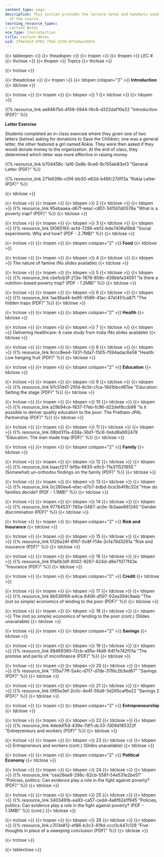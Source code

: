 ```yaml
---
content_type: page
description: This section provides the lecture notes and handouts used for each session
  of the course.
learning_resource_types:
- Lecture Notes
ocw_type: CourseSection
title: Lecture Notes
uid: 370e7e17-0762-7fb6-3218-87fe9acd107a
---
```


{{< tableopen >}}
{{< theadopen >}}
{{< tropen >}}
{{< thopen >}}
LEC #
{{< thclose >}}
{{< thopen >}}
Topics
{{< thclose >}}

{{< trclose >}}

{{< theadclose >}}
{{< tropen >}}
{{< tdopen colspan="2" >}}
**Introduction**
{{< tdclose >}}

{{< trclose >}}
{{< tropen >}}
{{< tdopen >}}
1
{{< tdclose >}}
{{< tdopen >}}


{{% resource_link ae84675d-4f08-5944-f4c6-d322daf10e22 "Introduction (PDF)" %}}

**Letter Exercise**

Students completed an in-class exercsie where they given one of two letters (below) asking for donations to Save the Children; one was a general letter, the other featured a girl named Rokia. They were then asked if they would donate money to the organization. At the end of class, they determined which letter was more effective in raising money. 

{{% resource_link b704458c-1af6-2e8b-9ce6-8c155eb83ef3 "General Letter (PDF)" %}}

{{% resource_link 271e639b-c0f4-bb30-e63d-b48fc27d1f3a "Rokia Letter (PDF)" %}}


{{< tdclose >}}

{{< trclose >}}
{{< tropen >}}
{{< tdopen >}}
2
{{< tdclose >}}
{{< tdopen >}}
{{% resource_link 95ebaaea-d67f-eeac-c851-341501d0576a "What is a poverty trap? (PDF)" %}}
{{< tdclose >}}

{{< trclose >}}
{{< tropen >}}
{{< tdopen >}}
3
{{< tdclose >}}
{{< tdopen >}}
{{% resource_link 5f065192-acfd-7286-eb13-bde7406a16b6 "Social experiments: Why and how? (PDF - 2.7MB)" %}}
{{< tdclose >}}

{{< trclose >}}
{{< tropen >}}
{{< tdopen colspan="2" >}}
**Food**
{{< tdclose >}}

{{< trclose >}}
{{< tropen >}}
{{< tdopen >}}
4
{{< tdclose >}}
{{< tdopen >}}
The nature of famine (No slides available)
{{< tdclose >}}

{{< trclose >}}
{{< tropen >}}
{{< tdopen >}}
5
{{< tdclose >}}
{{< tdopen >}}
{{% resource_link cbe5cb3f-213e-1878-858c-439bbfa34051 "Is there a nutrition-based poverty trap? (PDF - 1.2MB)" %}}
{{< tdclose >}}

{{< trclose >}}
{{< tropen >}}
{{< tdopen >}}
6
{{< tdclose >}}
{{< tdopen >}}
{{% resource_link 1ae36ad4-be95-9586-41ac-47a1451ca871 "The hidden traps (PDF)" %}}
{{< tdclose >}}

{{< trclose >}}
{{< tropen >}}
{{< tdopen colspan="2" >}}
**Health**
{{< tdclose >}}

{{< trclose >}}
{{< tropen >}}
{{< tdopen >}}
7
{{< tdclose >}}
{{< tdopen >}}
Delivering healthcare: A case study from India (No slides available)
{{< tdclose >}}

{{< trclose >}}
{{< tropen >}}
{{< tdopen >}}
8
{{< tdclose >}}
{{< tdopen >}}
{{% resource_link 9ccc8ee4-7431-0da7-f305-f594adac6e58 "Health: Low hanging fruit (PDF)" %}}
{{< tdclose >}}

{{< trclose >}}
{{< tropen >}}
{{< tdopen colspan="2" >}}
**Education**
{{< tdclose >}}

{{< trclose >}}
{{< tropen >}}
{{< tdopen >}}
9
{{< tdclose >}}
{{< tdopen >}}
{{% resource_link 97c51d41-291d-8c1d-c1ca-19d1bbcd97ee "Education: Setting the stage (PDF)" %}}
{{< tdclose >}}

{{< trclose >}}
{{< tropen >}}
{{< tdopen >}}
10
{{< tdclose >}}
{{< tdopen >}}
{{% resource_link a29b94ce-f837-f7eb-fc96-d22def8ccb98 "Is it possible to deliver quality education to the poor: The Pratham-JPAL Partnership (PDF)" %}}
{{< tdclose >}}

{{< trclose >}}
{{< tropen >}}
{{< tdopen >}}
11
{{< tdclose >}}
{{< tdopen >}}
{{% resource_link 08bd311a-439a-36d1-15c6-0ebd8a992479 "Education: The man made trap (PDF)" %}}
{{< tdclose >}}

{{< trclose >}}
{{< tropen >}}
{{< tdopen colspan="2" >}}
**Family**
{{< tdclose >}}

{{< trclose >}}
{{< tropen >}}
{{< tdopen >}}
12
{{< tdclose >}}
{{< tdopen >}}
{{% resource_link baacf217-bf9a-6830-e9c5-7fa311521855 "(Somewhat) un-orthodox findings on the family (PDF)" %}}
{{< tdclose >}}

{{< trclose >}}
{{< tropen >}}
{{< tdopen >}}
13
{{< tdclose >}}
{{< tdopen >}}
{{% resource_link 0c280ee4-efac-d7b7-bdbd-bce3b4f8c32d "How do families decide? (PDF - 1.1MB)" %}}
{{< tdclose >}}

{{< trclose >}}
{{< tropen >}}
{{< tdopen >}}
14
{{< tdclose >}}
{{< tdopen >}}
{{% resource_link 97784537-785a-0487-ac0e-1b3aae861240 "Gender discrimination (PDF)" %}}
{{< tdclose >}}

{{< trclose >}}
{{< tropen >}}
{{< tdopen colspan="2" >}}
**Risk and Insurance**
{{< tdclose >}}

{{< trclose >}}
{{< tropen >}}
{{< tdopen >}}
15
{{< tdclose >}}
{{< tdopen >}}
{{% resource_link 5126a24f-6f97-0c8f-f14e-2cfa79d3261a "Risk and insurance (PDF)" %}}
{{< tdclose >}}

{{< trclose >}}
{{< tropen >}}
{{< tdopen >}}
16
{{< tdclose >}}
{{< tdopen >}}
{{% resource_link 91a0b3df-8002-9287-624d-d8e71077f43e "Insurance (PDF)" %}}
{{< tdclose >}}

{{< trclose >}}
{{< tropen >}}
{{< tdopen colspan="2" >}}
**Credit**
{{< tdclose >}}

{{< trclose >}}
{{< tropen >}}
{{< tdopen >}}
17
{{< tdclose >}}
{{< tdopen >}}
{{% resource_link 8b536f69-e4ca-6406-d597-02ea394c9aeb "The (not so simple) economics of lending to the poor (PDF)" %}}
{{< tdclose >}}

{{< trclose >}}
{{< tropen >}}
{{< tdopen >}}
18
{{< tdclose >}}
{{< tdopen >}}
The (not so simple) economics of lending to the poor (cont.) (Slides unavailable)
{{< tdclose >}}

{{< trclose >}}
{{< tropen >}}
{{< tdopen colspan="2" >}}
**Savings**
{{< tdclose >}}

{{< trclose >}}
{{< tropen >}}
{{< tdopen >}}
19
{{< tdclose >}}
{{< tdopen >}}
{{% resource_link 88469380-f2cb-a95e-f4d6-84f7e742f01a "The promise and perils of microfinance (PDF)" %}}
{{< tdclose >}}

{{< trclose >}}
{{< tropen >}}
{{< tdopen >}}
20
{{< tdclose >}}
{{< tdopen >}}
{{% resource_link "315a77ff-5a4c-d7f7-d7de-3116c2b3ed67" "Savings (PDF)" %}}
{{< tdclose >}}

{{< trclose >}}
{{< tropen >}}
{{< tdopen >}}
21
{{< tdclose >}}
{{< tdopen >}}
{{% resource_link 0f85e3ef-2c0c-4e4f-56a9-3d265caf6e22 "Savings 2 (PDF)" %}}
{{< tdclose >}}

{{< trclose >}}
{{< tropen >}}
{{< tdopen colspan="2" >}}
**Entrepreneurship**
{{< tdclose >}}

{{< trclose >}}
{{< tropen >}}
{{< tdopen >}}
22
{{< tdclose >}}
{{< tdopen >}}
{{% resource_link 4deddf5d-439e-7df1-dc33-7d09d185322f "Entrepreneurs and workers (PDF)" %}}
{{< tdclose >}}

{{< trclose >}}
{{< tropen >}}
{{< tdopen >}}
23
{{< tdclose >}}
{{< tdopen >}}
Entrepreneurs and workers (cont.) (Slides unavailable)
{{< tdclose >}}

{{< trclose >}}
{{< tropen >}}
{{< tdopen colspan="2" >}}
**Political Economy**
{{< tdclose >}}

{{< trclose >}}
{{< tropen >}}
{{< tdopen >}}
24
{{< tdclose >}}
{{< tdopen >}}
{{% resource_link "cea26ee9-298c-82cb-5581-54e531e2be51" "Policies, politics: Can evidence play a role in the fight against poverty? (PDF)" %}}
{{< tdclose >}}

{{< trclose >}}
{{< tropen >}}
{{< tdopen >}}
25
{{< tdclose >}}
{{< tdopen >}}
{{% resource_link 3403491b-ea93-ca57-cedd-4a6f62e1f945 "Policies, politics: Can evidence play a role in the fight against poverty? (PDF - 1.3MB)" %}} (cont.)
{{< tdclose >}}

{{< trclose >}}
{{< tropen >}}
{{< tdopen >}}
26
{{< tdclose >}}
{{< tdopen >}}
{{% resource_link c703e812-ef86-b3c3-419d-ccc0c447c128 "Five thoughts in place of a sweeping conclusion (PDF)" %}}
{{< tdclose >}}

{{< trclose >}}

{{< tableclose >}}